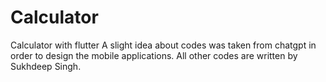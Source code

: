 # Calculator
Calculator with flutter
A slight idea about codes was taken from chatgpt in order to design the mobile applications.
All other codes are written by Sukhdeep Singh.
